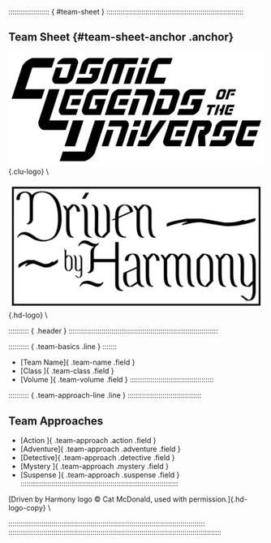 :::::::::::::::::::: { #team-sheet } :::::::::::::::::::::::::::::::::::::::::::::::::::::::::::::::::::

## Team Sheet {#team-sheet-anchor .anchor}

![Cosmic Legends of the Universe](art/clu-logo-black-medium.png){.clu-logo} \

![Driven by Harmony](art/DrivenByHarmonyLogo.png){.hd-logo} \

:::::::::: { .header } :::::::::::::::::::::::::::::::::::::::::::::::::::::::::::::::::::::::::

:::::::::: { .team-basics .line } :::::::
- [Team Name]{ .team-name     .field }
- [Class    ]{ .team-class    .field }
- [Volume   ]{ .team-volume   .field }
:::::::::::::::::::::::::::::::::::::::::

:::::::::: { .team-approach-line .line } ::::::::::::::::::::::::::::::::::::
## Team Approaches

- [Action   ]{ .team-approach .action    .field }
- [Adventure]{ .team-approach .adventure .field }
- [Detective]{ .team-approach .detective .field }
- [Mystery  ]{ .team-approach .mystery   .field }
- [Suspense ]{ .team-approach .suspense  .field }
:::::::::::::::::::::::::::::::::::::::::::::::::::::::::::::::::::::::::::::

[Driven by Harmony logo &copy; Cat McDonald, used with permission.]{.hd-logo-copy} \

::::::::::::::::::::::::::::::::::::::::::::::::::::::::::::::::::::::::::::::::::::::::::::::::
::::::::::::::::::::::::::::::::::::::::::::::::::::::::::::::::::::::::::::::::::::::::::::::::::::::::
